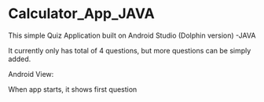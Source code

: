 # Calculator_App_JAVA

This simple Quiz Application built on Android Studio (Dolphin version) -JAVA

It currently only has total of 4 questions, but more questions can be simply added.

Android View:

When app starts, it shows first question
